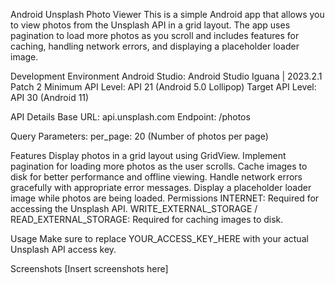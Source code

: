 Android Unsplash Photo Viewer
This is a simple Android app that allows you to view photos from the Unsplash API in a grid layout. The app uses pagination to load more photos as you scroll and includes features for caching, handling network errors, and displaying a placeholder loader image.

Development Environment
Android Studio: Android Studio Iguana | 2023.2.1 Patch 2
Minimum API Level: API 21 (Android 5.0 Lollipop)
Target API Level: API 30 (Android 11)


API Details
Base URL: api.unsplash.com
Endpoint: /photos

Query Parameters:
per_page: 20 (Number of photos per page)

Features
Display photos in a grid layout using GridView.
Implement pagination for loading more photos as the user scrolls.
Cache images to disk for better performance and offline viewing.
Handle network errors gracefully with appropriate error messages.
Display a placeholder loader image while photos are being loaded.
Permissions
INTERNET: Required for accessing the Unsplash API.
WRITE_EXTERNAL_STORAGE / READ_EXTERNAL_STORAGE: Required for caching images to disk.

Usage
Make sure to replace YOUR_ACCESS_KEY_HERE with your actual Unsplash API access key.

Screenshots
[Insert screenshots here]
